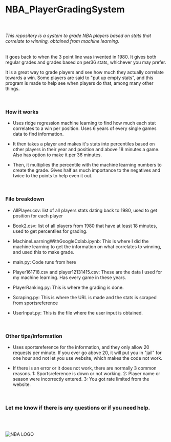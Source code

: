 # NBA_PlayerGradingSystem  

<br/>

###### This repository is a system to grade NBA players based on stats that correlate to winning, obtained from machine learning. 

It goes back to when the 3 point line was invented in 1980. It gives both regular grades and grades based on per36 stats, whichever you may prefer.

It is a great way to grade players and see how much they actually correlate towards a win. Some players are said to "put up empty stats", and this program is made to help see when players do that, among many other things.

<br/>

### How it works
- Uses ridge regression machine learning to find how much each stat correlates to a win per position. Uses 6 years of every single games data to find information.

- It then takes a player and makes it's stats into percentiles based on other players in their year and position and above 18 minutes a game. Also has option to make it per 36 minutes.

- Then, it multiplies the percentile with the machine learning numbers to create the grade. Gives half as much importance to the negatives and twice to the points to help even it out.

<br/>

### File breakdown

- AllPlayer.csv: list of all players stats dating back to 1980, used to get position for each player

- Book2.csv: list of all players from 1980 that have at least 18 minutes, used to get percentiles for grading.

- MachineLearningWithGoogleColab.ipynb: This is where I did the machine learning to get the information on what correlates to winning, and used this to make grade.

- main.py: Code runs from here

- Player161718.csv and player12131415.csv: These are the data I used for my machine learning. Has every game in these years.

- PlayerRanking.py: This is where the grading is done.

- Scraping.py: This is where the URL is made and the stats is scraped from sportsreference

- UserInput.py: This is the file where the user input is obtained.

<br/>

### Other tips/information

- Uses sportsreference for the information, and they only allow 20 requests per minute. If you ever go above 20, it will put you in "jail" for one hour and not let you use website, which makes the code not work.

- If there is an error or it does not work, there are normally 3 common reasons. 1: Sportsreference is down or not working.  2: Player name or season were incorrectly entered.   3: You got rate limited from the website.

<br/>


### Let me know if there is any questions or if you need help.

<br/>
<br/>



![NBA LOGO](https://andscape.com/wp-content/uploads/2017/06/nbalogo.jpg?w=700)


